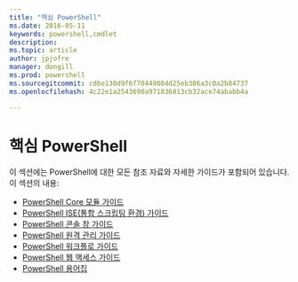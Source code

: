 ```yaml
---
title: "핵심 PowerShell"
ms.date: 2016-05-11
keywords: powershell,cmdlet
description: 
ms.topic: article
author: jpjofre
manager: dongill
ms.prod: powershell
ms.sourcegitcommit: cd6e130d9f6f70449084d25eb386a3c0a2b84737
ms.openlocfilehash: 4c22e1a2543690a971836813cb32ace74ababb4a

---
```


#  핵심 PowerShell
이 섹션에는 PowerShell에 대한 모든 참조 자료와 자세한 가이드가 포함되어 있습니다.  
이 섹션의 내용:
-  [PowerShell Core 모듈 가이드](core-modules.md)
-  [PowerShell ISE(통합 스크립팅 환경) 가이드](ise-guide.md)
-  [PowerShell 콘솔 창 가이드](console-guide.md)
-  [PowerShell 원격 관리 가이드](Running-Remote-Commands.md)
-  [PowerShell 워크플로 가이드](workflows-guide.md)
-  [PowerShell 웹 액세스 가이드](web-access.md)
-  [PowerShell 용어집](../Windows-PowerShell-Glossary.md)




<!--HONumber=Jun16_HO4-->



